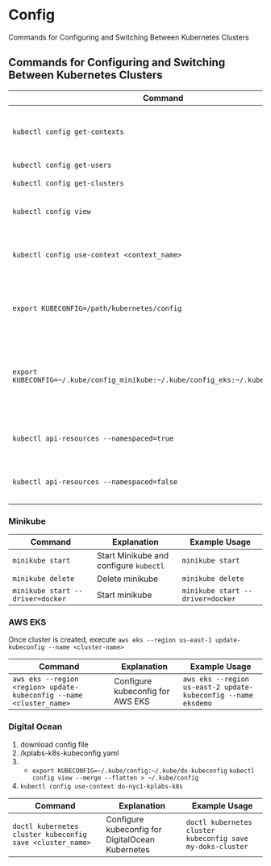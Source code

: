 # Config

Commands for Configuring and Switching Between Kubernetes Clusters

## Commands for Configuring and Switching Between Kubernetes Clusters

| Command | Explanation | Example Usage |
|---------|-------------|---------------|
| `kubectl config get-contexts` | List all contexts in your kubeconfig file | `kubectl config get-contexts` |
| `kubectl config get-users` | List all users | `kubectl config get-users` |
| `kubectl config get-clusters` | List all clusters | `kubectl config get-clusters` |
| `kubectl config view` | Verify the merged configuration | `kubectl config view` <br> `kubectl config --kubeconfig=/root/my-kube-config current-context`|
| `kubectl config use-context <context_name>` | Switch between contexts in the merged configuration | `kubectl config use-context minikube`|
| `export KUBECONFIG=/path/kubernetes/config` | Change the current K8s context configuration file | `kubectl config --kubeconfig=/root/my-kube-config use-context research` <br> to make it permanent, add it to your .bashrc or .zshrc file|
| `export KUBECONFIG=~/.kube/config_minikube:~/.kube/config_eks:~/.kube/config_doks` | Set the `KUBECONFIG` environment variable to specify multiple configuration files | `export KUBECONFIG=~/.kube/config_minikube:~/.kube/config_eks:~/.kube/config_doks` |
| `kubectl api-resources --namespaced=true` | List all namespaced API resources | `kubectl api-resources --namespaced=true` |
| `kubectl api-resources --namespaced=false` | List all cluster-wide API resources | `kubectl api-resources --namespaced=false` |

### Minikube

| Command | Explanation | Example Usage |
|---------|-------------|---------------|
| `minikube start` | Start Minikube and configure `kubectl` | `minikube start` |
| `minikube delete` | Delete minikube | `minikube delete` |
| `minikube start --driver=docker` | Start minikube | `minikube start --driver=docker` |

### AWS EKS

Once cluster is created, execute
`aws eks --region us-east-1 update-kubeconfig --name <cluster-name>`

| Command | Explanation | Example Usage |
|---------|-------------|---------------|
| `aws eks --region <region> update-kubeconfig --name <cluster_name>` | Configure kubeconfig for AWS EKS | `aws eks --region us-east-2 update-kubeconfig --name eksdemo` |

### Digital Ocean

1. download config file
2. /kplabs-k8s-kubeconfig.yaml
3. - `export KUBECONFIG=~/.kube/config:~/.kube/do-kubeconfig`
     `kubectl config view --merge --flatten > ~/.kube/config`
4. `kubectl config use-context do-nyc1-kplabs-k8s`

| Command | Explanation | Example Usage |
|---------|-------------|---------------|
| `doctl kubernetes cluster kubeconfig save <cluster_name>` | Configure kubeconfig for DigitalOcean Kubernetes | `doctl kubernetes cluster kubeconfig save my-doks-cluster` |
